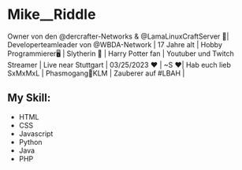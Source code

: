 # Mike__Riddle
Owner von den @dercrafter-Networks & @LamaLinuxCraftServer 👑| Developerteamleader von @WBDA-Network | 17 Jahre alt | Hobby Programmierer🖥 | Slytherin 💚 | Harry Potter fan | Youtuber und Twitch Streamer | Live near Stuttgart | 03/25/2023 ❤️ | ~S ❤️| Hab euch lieb SxMxMxL | Phasmogang👻KLM | Zauberer auf #LBAH | 

## My Skill:
- HTML
- CSS
- Javascript
- Python
- Java
- PHP
